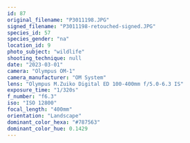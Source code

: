 ```yaml
---
id: 87
original_filename: "P3011198.JPG"
signed_filename: "P3011198-retouched-signed.JPG"
species_id: 57
species_gender: "na"
location_id: 9
photo_subject: "wildlife"
shooting_technique: null
date: "2023-03-01"
camera: "Olympus OM-1"
camera_manufacturer: "OM System"
lens: "Olympus M.Zuiko Digital ED 100-400mm f/5.0-6.3 IS"
exposure_time: "1/320s"
f_number: "f6.3"
iso: "ISO 12800"
focal_length: "400mm"
orientation: "Landscape"
dominant_color_hexa: "#787563"
dominant_color_hue: 0.1429
---
```

